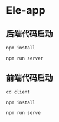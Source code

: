 # Ele-app

## 后端代码启动
```
npm install

npm run server
```


## 前端代码启动 
```
cd client

npm install 

npm run serve
```
